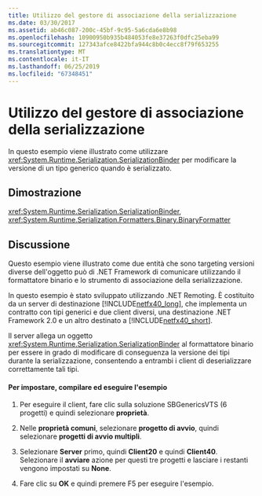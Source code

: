 ```yaml
---
title: Utilizzo del gestore di associazione della serializzazione
ms.date: 03/30/2017
ms.assetid: ab46c087-200c-45bf-9c95-5a6cda6e8b98
ms.openlocfilehash: 10900950b935b484053fe8e37263f0dfc25eba99
ms.sourcegitcommit: 127343afce8422bfa944c8b0c4ecc8f79f653255
ms.translationtype: MT
ms.contentlocale: it-IT
ms.lasthandoff: 06/25/2019
ms.locfileid: "67348451"
---
```

# <a name="usage-of-serialization-binder"></a>Utilizzo del gestore di associazione della serializzazione
In questo esempio viene illustrato come utilizzare <xref:System.Runtime.Serialization.SerializationBinder> per modificare la versione di un tipo generico quando è serializzato.  
  
## <a name="demonstrates"></a>Dimostrazione  
 <xref:System.Runtime.Serialization.SerializationBinder>, <xref:System.Runtime.Serialization.Formatters.Binary.BinaryFormatter>  
  
## <a name="discussion"></a>Discussione  
 Questo esempio viene illustrato come due entità che sono targeting versioni diverse dell'oggetto può di .NET Framework di comunicare utilizzando il formattatore binario e lo strumento di associazione della serializzazione.  
  
In questo esempio è stato sviluppato utilizzando .NET Remoting. È costituito da un server di destinazione [!INCLUDE[netfx40_long](../../../../includes/netfx40-long-md.md)], che implementa un contratto con tipi generici e due client diversi, una destinazione .NET Framework 2.0 e un altro destinato a [!INCLUDE[netfx40_short](../../../../includes/netfx40-short-md.md)].  
  
 Il server allega un oggetto <xref:System.Runtime.Serialization.SerializationBinder> al formattatore binario per essere in grado di modificare di conseguenza la versione dei tipi durante la serializzazione, consentendo a entrambi i client di deserializzare correttamente tali tipi.  
  
#### <a name="to-set-up-build-and-run-the-sample"></a>Per impostare, compilare ed eseguire l'esempio  
  
1. Per eseguire il client, fare clic sulla soluzione SBGenericsVTS (6 progetti) e quindi selezionare **proprietà**.  
  
2. Nelle **proprietà comuni**, selezionare **progetto di avvio**, quindi selezionare **progetti di avvio multipli**.  
  
3. Selezionare **Server** primo, quindi **Client20** e quindi **Client40**. Selezionare il **avviare** azione per questi tre progetti e lasciare i restanti vengono impostati su **None**.  
  
4. Fare clic su **OK** e quindi premere F5 per eseguire l'esempio.
